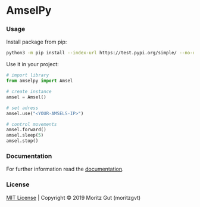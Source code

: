 # AmselPy

### Usage
Install package from pip:
```sh
python3 -m pip install --index-url https://test.pypi.org/simple/ --no-deps amselpy-pkg-moritzgvt
```

Use it in your project:
``` python
# import library
from amselpy import Amsel

# create instance
amsel = Amsel()

# set adress
amsel.use("<YOUR-AMSELS-IP>")

# control movements
amsel.forward()
amsel.sleep(5)
amsel.stop()
```
### Documentation
For further information read the [documentation](https://baumeise.github.io/amsel/docs).

### License
[MIT License](https://github.com/baumeise/amselpy/blob/master/LICENSE) | Copyright © 2019 Moritz Gut (moritzgvt)
